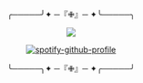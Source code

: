 <div id="header" align="center">

╭─────╯✦ ─『✙』─ ✦╰─────╮
   
<p align="center">
<img src="https://readme-typing-svg.demolab.com?font=Newsreader&weight=600&duration=3000&color=DA261C&center=true&width=460&lines=what+i+gotta+do+to+get+a+piece+of+that?.;%E3%80%80">
</p>

[![spotify-github-profile](https://spotify-github-profile.kittinanx.com/api/view?uid=31vqck2xnl327xecntooe7ptxtrq&cover_image=true&theme=novatorem&show_offline=false&background_color=121212&interchange=true&bar_color=ff0000&bar_color_cover=false)](https://spotify-github-profile.kittinanx.com/api/view?uid=31vqck2xnl327xecntooe7ptxtrq&redirect=true)

╰─────╮✦ ─『✙』─ ✦╭─────╯
